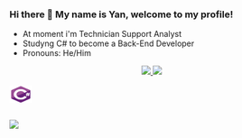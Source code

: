 ### Hi there 👋 My name is Yan, welcome to my profile!

- At moment i'm Technician Support Analyst
- Studyng C# to become a Back-End Developer
- Pronouns: He/Him

<div align="center">
  <a href="https://github.com/yanrodrigg">
  <img height="180em" src="https://github-readme-stats.vercel.app/api?username=yanrodrigg&show_icons=true&theme=dark&include_all_commits=true&count_private=true"/>
  <img height="180em" src="https://github-readme-stats.vercel.app/api/top-langs/?username=yanrodrigg&layout=compact&langs_count=7&theme=dark"/>
</div>
  
  <div style="display: inline_block"><br>
  <img align="center" alt="Csharp" height="30" width="40" src="https://raw.githubusercontent.com/devicons/devicon/master/icons/csharp/csharp-original.svg">
  <src="https://media.discordapp.net/attachments/639956127056134178/890373478988013628/Publicacoes_Instagram_1_1.png?width=676&height=676">
</div>

##

<div> 
   <a href="https://www.linkedin.com/in/yanrodrigodonascimento/" target="_blank"><img src="https://img.shields.io/badge/LinkedIn-0077B5?style=for-the-badge&logo=linkedin&logoColor=white>" target="_blank"></a> 

